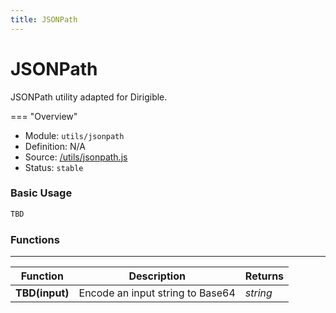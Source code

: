 ```yaml
---
title: JSONPath
---
```


JSONPath
===

JSONPath utility adapted for Dirigible.

=== "Overview"
- Module: `utils/jsonpath`
- Definition: N/A
- Source: [/utils/jsonpath.js](https://github.com/eclipse/dirigible/blob/master/components/api-utils/src/main/resources/META-INF/dirigible/utils/jsonpath.js)
- Status: `stable`

### Basic Usage

```javascript
TBD
```

### Functions

---

Function     | Description | Returns
------------ | ----------- | --------
**TBD(input)**   | Encode an input string to Base64 | *string*
